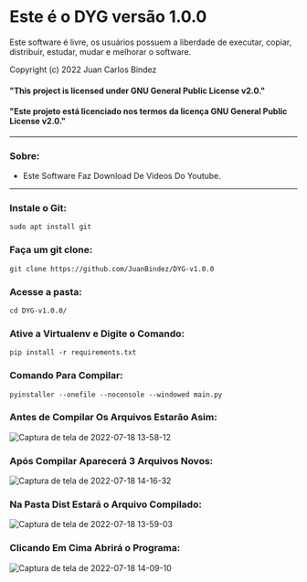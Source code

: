 # Este é o DYG versão 1.0.0

Este software é livre, os usuários possuem a liberdade de executar, copiar, distribuir, estudar, mudar e melhorar o software.

Copyright (c) 2022 Juan Carlos Bindez

#### "This project is licensed under GNU General Public License v2.0."

#### "Este projeto está licenciado nos termos da licença GNU General Public License v2.0."

----------
### Sobre:

- Este Software Faz Download De Videos Do Youtube.

-----------
### Instale o Git:

    sudo apt install git

### Faça um git clone:

    git clone https://github.com/JuanBindez/DYG-v1.0.0
    
### Acesse a pasta:

    cd DYG-v1.0.0/

### Ative a Virtualenv e Digite o Comando:


    pip install -r requirements.txt

### Comando Para Compilar:


    pyinstaller --onefile --noconsole --windowed main.py
    
    
### Antes de Compilar Os Arquivos Estarão Asim:

![Captura de tela de 2022-07-18 13-58-12](https://user-images.githubusercontent.com/79322362/179566764-2d5149fe-4425-45d6-a025-032d66251c7f.png)

### Após Compilar Aparecerá 3 Arquivos Novos:

![Captura de tela de 2022-07-18 14-16-32](https://user-images.githubusercontent.com/79322362/179566787-86690eba-0902-4be7-9d7f-620996c776b5.png)

### Na Pasta Dist Estará o Arquivo Compilado:

![Captura de tela de 2022-07-18 13-59-03](https://user-images.githubusercontent.com/79322362/179566803-b58c664b-bb25-4d49-8bb0-8fd5466123de.png)

### Clicando Em Cima Abrirá o Programa:

![Captura de tela de 2022-07-18 14-09-10](https://user-images.githubusercontent.com/79322362/179566816-fb956cd1-1001-40fa-9c32-afc68e9feb26.png)
